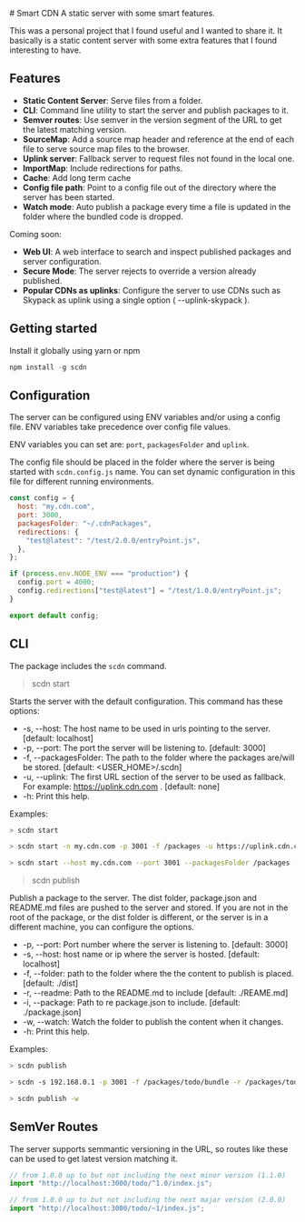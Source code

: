 # Smart CDN
A static server with some smart features.

This was a personal project that I found useful and I wanted to share it. It basically is a static content server with some extra features that I found interesting to have.

## Features

- **Static Content Server**: Serve files from a folder.
- **CLI**: Command line utility to start the server and publish packages to it.
- **Semver routes**: Use semver in the version segment of the URL to get the latest matching version.
- **SourceMap**: Add a source map header and reference at the end of each file to serve source map files to the browser.
- **Uplink server**: Fallback server to request files not found in the local one.
- **ImportMap**: Include redirections for paths.
- **Cache**: Add long term cache
- **Config file path**: Point to a config file out of the directory where the server has been started.
- **Watch mode**: Auto publish a package every time a file is updated in the folder where the bundled code is dropped.

Coming soon:

- **Web UI**: A web interface to search and inspect published packages and server configuration.
- **Secure Mode**: The server rejects to override a version already published.
- **Popular CDNs as uplinks**: Configure the server to use CDNs such as Skypack as uplink using a single option ( --uplink-skypack ).

## Getting started

Install it globally using yarn or npm

```js
npm install -g scdn
```

## Configuration

The server can be configured using ENV variables and/or using a config file. ENV variables take precedence over config file values.

ENV variables you can set are: `port`, `packagesFolder` and `uplink`.

The config file should be placed in the folder where the server is being started with `scdn.config.js` name. You can set dynamic configuration in this file for different running environments.

```js
const config = {
  host: "my.cdn.com",
  port: 3000,
  packagesFolder: "~/.cdnPackages",
  redirections: {
    "test@latest": "/test/2.0.0/entryPoint.js",
  },
};

if (process.env.NODE_ENV === "production") {
  config.port = 4000;
  config.redirections["test@latest"] = "/test/1.0.0/entryPoint.js";
}

export default config;
```

## CLI

The package includes the `scdn` command.

> scdn start

Starts the server with the default configuration. This command has these options:

- -s, --host: The host name to be used in urls pointing to the server. [default: localhost]
- -p, --port: The port the server will be listening to. [default: 3000]
- -f, --packagesFolder: The path to the folder where the packages are/will be stored. [default: <USER_HOME>/.scdn]
- -u, --uplink: The first URL section of the server to be used as fallback. For example: https://uplink.cdn.com . [default: none]
- -h: Print this help.

Examples:

```bash
> scdn start

> scdn start -n my.cdn.com -p 3001 -f /packages -u https://uplink.cdn.com

> scdn start --host my.cdn.com --port 3001 --packagesFolder /packages --uplink https://uplink.cdn.com
```

> scdn publish

Publish a package to the server. The dist folder, package.json and README.md files are pushed to the server and stored. If you are not in the root of the package, or the dist folder is different, or the server is in a different machine, you can configure the options.

- -p, --port: Port number where the server is listening to. [default: 3000]
- -s, --host: host name or ip where the server is hosted. [default: localhost]
- -f, --folder: path to the folder where the the content to publish is placed. [default: ./dist]
- -r, --readme: Path to the README.md to include [default: ./REAME.md]
- -i, --package: Path to re package.json to include. [default: ./package.json]
- -w, --watch: Watch the folder to publish the content when it changes.
- -h: Print this help.

Examples:

```bash
> scdn publish

> scdn -s 192.168.0.1 -p 3001 -f /packages/todo/bundle -r /packages/todo/README.md -i /pacakges/todo/package.json

> scdn publish -w
```

## SemVer Routes

The server supports semmantic versioning in the URL, so routes like these can be used to get latest version matching it.

```js
// from 1.0.0 up to but not including the next minor version (1.1.0)
import "http://localhost:3000/todo/^1.0/index.js";

// from 1.0.0 up to but not including the next major version (2.0.0)
import "http://localhost:3000/todo/~1/index.js";
```

